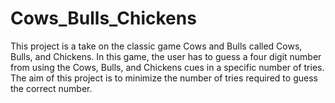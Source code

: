 # Cows_Bulls_Chickens
This project is a take on the classic game Cows and Bulls called Cows, Bulls, and Chickens. In this game, the user has to guess a four digit number from using the Cows, Bulls, and Chickens cues in a specific number of tries. The aim of this project is to minimize the number of tries required to guess the correct number.

